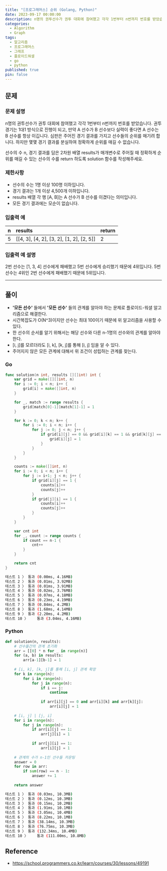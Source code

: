 ```yaml
---
title: "[프로그래머스] 순위 (Golang, Python)"
date: 2023-09-17 00:00:00
description: n명의 권투선수가 권투 대회에 참여했고 각각 1번부터 n번까지 번호를 받았습니다...
categories:
  - Algorithm
  - Graph
tags:
  - 알고리즘
  - 프로그래머스
  - 그래프
  - 플로이드워셜
  - go
  - python
published: true
pin: false
---
```

## 문제
### 문제 설명
n명의 권투선수가 권투 대회에 참여했고 각각 1번부터 n번까지 번호를 받았습니다. 권투 경기는 1대1 방식으로 진행이 되고, 만약 A 선수가 B 선수보다 실력이 좋다면 A 선수는 B 선수를 항상 이깁니다. 심판은 주어진 경기 결과를 가지고 선수들의 순위를 매기려 합니다. 하지만 몇몇 경기 결과를 분실하여 정확하게 순위를 매길 수 없습니다.

선수의 수 n, 경기 결과를 담은 2차원 배열 results가 매개변수로 주어질 때 정확하게 순위를 매길 수 있는 선수의 수를 return 하도록 solution 함수를 작성해주세요.

### 제한사항
- 선수의 수는 1명 이상 100명 이하입니다.
- 경기 결과는 1개 이상 4,500개 이하입니다.
- results 배열 각 행 [A, B]는 A 선수가 B 선수를 이겼다는 의미입니다.
- 모든 경기 결과에는 모순이 없습니다.

### 입출력 예
| n | results | return |
| :--- | :--- | :--- |
| 5 | [[4, 3], [4, 2], [3, 2], [1, 2], [2, 5]] | 2 |

### 입출력 예 설명
2번 선수는 [1, 3, 4] 선수에게 패배했고 5번 선수에게 승리했기 때문에 4위입니다.
5번 선수는 4위인 2번 선수에게 패배했기 때문에 5위입니다.

---

## 풀이
- **'모든 선수'** 들에서 **'모든 선수'** 들의 관계를 알아야 하는 문제로 플로이드-워셜 알고리즘으로 해결한다.
- 시간복잡도가 O(N^3)이지만 선수는 최대 100이기 때문에 위 알고리즘을 사용할 수 있다.
- 한 선수의 순서를 알기 위해서는 해당 선수와 다른 n-1명의 선수와의 관계를 알아야 한다.
- [i, j]를 모르더라도 [i, k], [k, j]를 통해 [i, j] 임을 알 수 있다.
- 주어지지 않은 모든 관계에 대해서 위 조건이 성립하는 관계를 찾는다.

### Go
```go
func solution(n int, results [][]int) int {
	var grid = make([][]int, n)
	for i := 0; i < n; i++ {
		grid[i] = make([]int, n)
	}

	for _, match := range results {
		grid[match[0]-1][match[1]-1] = 1
	}

	for k := 0; k < n; k++ {
		for i := 0; i < n; i++ {
			for j := 0; j < n; j++ {
				if grid[i][j] == 0 && grid[i][k] == 1 && grid[k][j] == 1 {
					grid[i][j] = 1
				}
			}
		}
	}

	counts := make([]int, n)
	for i := 0; i < n; i++ {
		for j := i+1; j < n; j++ {
			if grid[i][j] == 1 {
                counts[i]++
                counts[j]++
			}
            if grid[j][i] == 1 {
                counts[i]++
                counts[j]++
            }
		}
	}

	var cnt int
	for _, count := range counts {
		if count == n-1 {
			cnt++
		}
	}

	return cnt
}
```

```bash
테스트 1 〉	통과 (0.00ms, 4.16MB)
테스트 2 〉	통과 (0.01ms, 3.92MB)
테스트 3 〉	통과 (0.01ms, 3.91MB)
테스트 4 〉	통과 (0.02ms, 3.76MB)
테스트 5 〉	통과 (0.07ms, 4.18MB)
테스트 6 〉	통과 (0.23ms, 4.19MB)
테스트 7 〉	통과 (0.84ms, 4.2MB)
테스트 8 〉	통과 (1.68ms, 4.14MB)
테스트 9 〉	통과 (2.20ms, 4.2MB)
테스트 10 〉	통과 (3.04ms, 4.16MB)
```

### Python
```python
def solution(n, results):
	# 선수들간의 관계 초기화
    arr = [[0] * n for _ in range(n)]
    for (a, b) in results:
        arr[a-1][b-1] = 1
       
    # [i, k], [k, j]를 통해 [i, j] 관계 확장
    for k in range(n):
        for i in range(n):
            for j in range(n):
                if i == j:
                    continue
                
                if arr[i][j] == 0 and arr[i][k] and arr[k][j]:
                    arr[i][j] = 1
    
    # [i, j] | [j, i] 
    for i in range(n):
        for j in range(n):
            if arr[i][j] == 1:
                arr[j][i] = 1
            
            if arr[j][i] == 1:
                arr[i][j] = 1
	
    # 관계의 수가 n-1인 선수들 카운팅
    answer = 0
    for row in arr:
        if sum(row) == n - 1:
            answer += 1
    
    return answer
```

```bash
테스트 1 〉	통과 (0.03ms, 10.3MB)
테스트 2 〉	통과 (0.12ms, 10.3MB)
테스트 3 〉	통과 (0.15ms, 10.2MB)
테스트 4 〉	통과 (1.91ms, 10.1MB)
테스트 5 〉	통과 (3.05ms, 10.4MB)
테스트 6 〉	통과 (8.22ms, 10.1MB)
테스트 7 〉	통과 (38.14ms, 10.3MB)
테스트 8 〉	통과 (76.75ms, 10.3MB)
테스트 9 〉	통과 (132.34ms, 10.4MB)
테스트 10 〉	통과 (111.00ms, 10.8MB)
```

## Reference
- https://school.programmers.co.kr/learn/courses/30/lessons/49191
